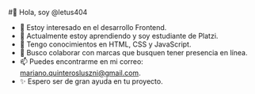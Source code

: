 #👋 Hola, soy @letus404

- 👀 Estoy interesado en el desarrollo Frontend.
- 🌱 Actualmente estoy aprendiendo y soy estudiante de Platzi.
- 💼 Tengo conocimientos en HTML, CSS y JavaScript.
- 💞️ Busco colaborar con marcas que busquen tener presencia en línea.
- 📫 Puedes encontrarme en mi correo: mariano.quinterosluszni@gmail.com.
- ✨ Espero ser de gran ayuda en tu proyecto.

<!---
letus404/letus404 is a ✨ special ✨ repository because its `README.md` (this file) appears on your GitHub profile.
You can click the Preview link to take a look at your changes.
--->
